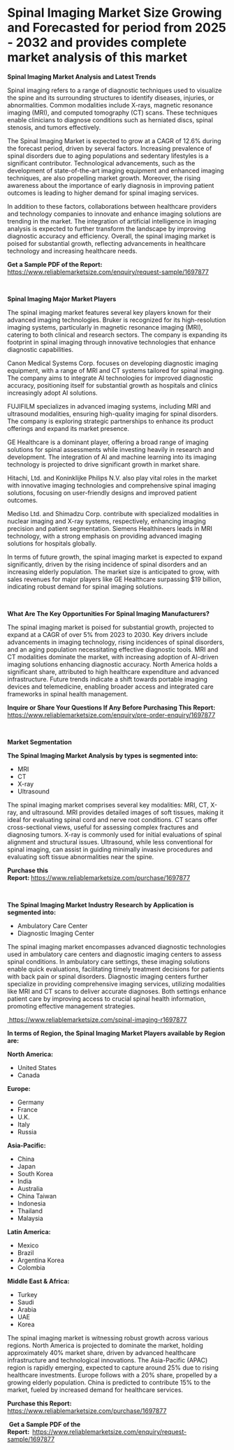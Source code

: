 <p><h1>Spinal Imaging Market Size Growing and Forecasted for period from 2025 - 2032 and provides complete market analysis of this market</h1></p><p><strong>Spinal Imaging Market Analysis and Latest Trends</strong></p>
<p><p>Spinal imaging refers to a range of diagnostic techniques used to visualize the spine and its surrounding structures to identify diseases, injuries, or abnormalities. Common modalities include X-rays, magnetic resonance imaging (MRI), and computed tomography (CT) scans. These techniques enable clinicians to diagnose conditions such as herniated discs, spinal stenosis, and tumors effectively.</p><p>The Spinal Imaging Market is expected to grow at a CAGR of 12.6% during the forecast period, driven by several factors. Increasing prevalence of spinal disorders due to aging populations and sedentary lifestyles is a significant contributor. Technological advancements, such as the development of state-of-the-art imaging equipment and enhanced imaging techniques, are also propelling market growth. Moreover, the rising awareness about the importance of early diagnosis in improving patient outcomes is leading to higher demand for spinal imaging services.</p><p>In addition to these factors, collaborations between healthcare providers and technology companies to innovate and enhance imaging solutions are trending in the market. The integration of artificial intelligence in imaging analysis is expected to further transform the landscape by improving diagnostic accuracy and efficiency. Overall, the spinal imaging market is poised for substantial growth, reflecting advancements in healthcare technology and increasing healthcare needs.</p></p>
<p><strong>Get a Sample PDF of the Report:&nbsp;</strong> <a href="https://www.reliablemarketsize.com/enquiry/request-sample/1697877?utm_campaign=2008&utm_medium=2&utm_source=Github&utm_content=ia&utm_term=19042025&utm_id=spinal-imaging">https://www.reliablemarketsize.com/enquiry/request-sample/1697877</a></p>
<p>&nbsp;</p>
<p><strong>Spinal Imaging Major Market Players</strong></p>
<p><p>The spinal imaging market features several key players known for their advanced imaging technologies. Bruker is recognized for its high-resolution imaging systems, particularly in magnetic resonance imaging (MRI), catering to both clinical and research sectors. The company is expanding its footprint in spinal imaging through innovative technologies that enhance diagnostic capabilities.</p><p>Canon Medical Systems Corp. focuses on developing diagnostic imaging equipment, with a range of MRI and CT systems tailored for spinal imaging. The company aims to integrate AI technologies for improved diagnostic accuracy, positioning itself for substantial growth as hospitals and clinics increasingly adopt AI solutions.</p><p>FUJIFILM specializes in advanced imaging systems, including MRI and ultrasound modalities, ensuring high-quality imaging for spinal disorders. The company is exploring strategic partnerships to enhance its product offerings and expand its market presence.</p><p>GE Healthcare is a dominant player, offering a broad range of imaging solutions for spinal assessments while investing heavily in research and development. The integration of AI and machine learning into its imaging technology is projected to drive significant growth in market share.</p><p>Hitachi, Ltd. and Koninklijke Philips N.V. also play vital roles in the market with innovative imaging technologies and comprehensive spinal imaging solutions, focusing on user-friendly designs and improved patient outcomes.</p><p>Mediso Ltd. and Shimadzu Corp. contribute with specialized modalities in nuclear imaging and X-ray systems, respectively, enhancing imaging precision and patient segmentation. Siemens Healthineers leads in MRI technology, with a strong emphasis on providing advanced imaging solutions for hospitals globally.</p><p>In terms of future growth, the spinal imaging market is expected to expand significantly, driven by the rising incidence of spinal disorders and an increasing elderly population. The market size is anticipated to grow, with sales revenues for major players like GE Healthcare surpassing $19 billion, indicating robust demand for spinal imaging solutions.</p></p>
<p>&nbsp;</p>
<p><strong>What Are The Key Opportunities For Spinal Imaging Manufacturers?</strong></p>
<p><p>The spinal imaging market is poised for substantial growth, projected to expand at a CAGR of over 5% from 2023 to 2030. Key drivers include advancements in imaging technology, rising incidences of spinal disorders, and an aging population necessitating effective diagnostic tools. MRI and CT modalities dominate the market, with increasing adoption of AI-driven imaging solutions enhancing diagnostic accuracy. North America holds a significant share, attributed to high healthcare expenditure and advanced infrastructure. Future trends indicate a shift towards portable imaging devices and telemedicine, enabling broader access and integrated care frameworks in spinal health management.</p></p>
<p><strong>Inquire or Share Your Questions If Any Before Purchasing This Report:</strong> <a href="https://www.reliablemarketsize.com/enquiry/pre-order-enquiry/1697877?utm_campaign=2008&utm_medium=2&utm_source=Github&utm_content=ia&utm_term=19042025&utm_id=spinal-imaging">https://www.reliablemarketsize.com/enquiry/pre-order-enquiry/1697877</a></p>
<p>&nbsp;</p>
<p><strong>Market Segmentation</strong></p>
<p><strong>The Spinal Imaging Market Analysis by types is segmented into:</strong></p>
<p><ul><li>MRI</li><li>CT</li><li>X-ray</li><li>Ultrasound</li></ul></p>
<p><p>The spinal imaging market comprises several key modalities: MRI, CT, X-ray, and ultrasound. MRI provides detailed images of soft tissues, making it ideal for evaluating spinal cord and nerve root conditions. CT scans offer cross-sectional views, useful for assessing complex fractures and diagnosing tumors. X-ray is commonly used for initial evaluations of spinal alignment and structural issues. Ultrasound, while less conventional for spinal imaging, can assist in guiding minimally invasive procedures and evaluating soft tissue abnormalities near the spine.</p></p>
<p><strong>Purchase this Report:&nbsp;</strong><a href="https://www.reliablemarketsize.com/purchase/1697877?utm_campaign=2008&utm_medium=2&utm_source=Github&utm_content=ia&utm_term=19042025&utm_id=spinal-imaging">https://www.reliablemarketsize.com/purchase/1697877</a></p>
<p>&nbsp;</p>
<p><strong>The Spinal Imaging Market Industry Research by Application is segmented into:</strong></p>
<p><ul><li>Ambulatory Care Center</li><li>Diagnostic Imaging Center</li></ul></p>
<p><p>The spinal imaging market encompasses advanced diagnostic technologies used in ambulatory care centers and diagnostic imaging centers to assess spinal conditions. In ambulatory care settings, these imaging solutions enable quick evaluations, facilitating timely treatment decisions for patients with back pain or spinal disorders. Diagnostic imaging centers further specialize in providing comprehensive imaging services, utilizing modalities like MRI and CT scans to deliver accurate diagnoses. Both settings enhance patient care by improving access to crucial spinal health information, promoting effective management strategies.</p></p>
<p><a href="https://www.reliablemarketsize.com/spinal-imaging-r1697877?utm_campaign=2008&utm_medium=2&utm_source=Github&utm_content=ia&utm_term=19042025&utm_id=spinal-imaging">&nbsp;https://www.reliablemarketsize.com/spinal-imaging-r1697877</a></p>
<p><strong>In terms of Region, the Spinal Imaging Market Players available by Region are:</strong></p>
<p>
    <p> <strong> North America: </strong>
        <ul>
            <li>United States</li>
            <li>Canada</li>
        </ul>
        </p> 
    <p> <strong> Europe: </strong>
        <ul>
            <li>Germany</li>
            <li>France</li>
            <li>U.K.</li>
            <li>Italy</li>
            <li>Russia</li>
        </ul>
        </p> 
    <p> <strong> Asia-Pacific: </strong>
        <ul>
            <li>China</li>
            <li>Japan</li>
            <li>South Korea</li>
            <li>India</li>
            <li>Australia</li>
            <li>China Taiwan</li>
            <li>Indonesia</li>
            <li>Thailand</li>
            <li>Malaysia</li>
        </ul>
        </p> 
    <p> <strong> Latin America: </strong>
        <ul>
            <li>Mexico</li>
            <li>Brazil</li>
            <li>Argentina Korea</li>
            <li>Colombia</li>
        </ul>
        </p> 
    <p> <strong> Middle East & Africa: </strong>
        <ul>
            <li>Turkey</li>
            <li>Saudi</li>
            <li>Arabia</li>
            <li>UAE</li>
            <li>Korea</li>
        </ul>
    </p>
    </p>
<p><p>The spinal imaging market is witnessing robust growth across various regions. North America is projected to dominate the market, holding approximately 40% market share, driven by advanced healthcare infrastructure and technological innovations. The Asia-Pacific (APAC) region is rapidly emerging, expected to capture around 25% due to rising healthcare investments. Europe follows with a 20% share, propelled by a growing elderly population. China is predicted to contribute 15% to the market, fueled by increased demand for healthcare services.</p></p>
<p><strong>Purchase this Report: </strong><a href="https://www.reliablemarketsize.com/purchase/1697877?utm_campaign=2008&utm_medium=2&utm_source=Github&utm_content=ia&utm_term=19042025&utm_id=spinal-imaging">https://www.reliablemarketsize.com/purchase/1697877</a></p>
<p>&nbsp;<strong>Get a Sample PDF of the Report:&nbsp;&nbsp;</strong><a href="https://www.reliablemarketsize.com/enquiry/request-sample/1697877?utm_campaign=2008&utm_medium=2&utm_source=Github&utm_content=ia&utm_term=19042025&utm_id=spinal-imaging">https://www.reliablemarketsize.com/enquiry/request-sample/1697877</a></p>
<p><strong></strong></p>
<p><p></p><p></p><p></p></p>